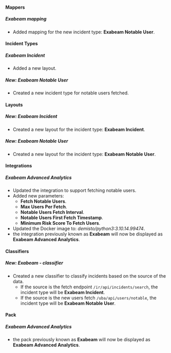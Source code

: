 #### Mappers

##### Exabeam mapping

- Added mapping for the new incident type: **Exabeam Notable User**.


#### Incident Types

##### Exabeam Incident

- Added a new layout.

##### New: Exabeam Notable User

- Created a new incident type for notable users fetched.


#### Layouts

##### New: Exabeam Incident

- Created a new layout for the incident type: **Exabeam Incident**.

##### New: Exabeam Notable User

- Created a new layout for the incident type: **Exabeam Notable User**.


#### Integrations

##### Exabeam Advanced Analytics

- Updated the integration to support fetching notable users.
- Added new parameters:
  - **Fetch Notable Users**.
  - **Max Users Per Fetch**.
  - **Notable Users Fetch Interval**.
  - **Notable Users First Fetch Timestamp**.
  - **Minimum Risk Score To Fetch Users**.
- Updated the Docker image to: *demisto/python3:3.10.14.99474*.
- the integration previously known as **Exabeam** will now be displayed as **Exabeam Advanced Analytics**.


#### Classifiers

##### New: Exabeam - classifier

- Created a new classifier to classify incidents based on the source of the data.
  - If the source is the fetch endpoint `/ir/api/incidents/search`, the incident type will be **Exabeam Incident**.
  - If the source is the new users fetch `/uba/api/users/notable`, the incident type will be **Exabeam Notable User**.


#### Pack

##### Exabeam Advanced Analytics

- the pack previously known as **Exabeam** will now be displayed as **Exabeam Advanced Analytics**.
